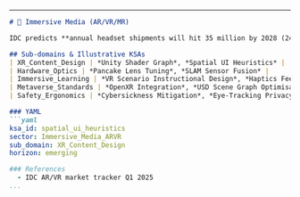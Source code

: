 
---

```markdown
# 🥽 Immersive Media (AR/VR/MR)

IDC predicts **annual headset shipments will hit 35 million by 2028 (24 % CAGR)** , while enterprise AR use cases eclipse consumer gaming.

## Sub‑domains & Illustrative KSAs
| XR_Content_Design | *Unity Shader Graph*, *Spatial UI Heuristics* |
| Hardware_Optics | *Pancake Lens Tuning*, *SLAM Sensor Fusion* |
| Immersive_Learning | *VR Scenario Instructional Design*, *Haptics Feedback Taxonomy* |
| Metaverse_Standards | *OpenXR Integration*, *USD Scene Graph Optimisation* |
| Safety_Ergonomics | *Cybersickness Mitigation*, *Eye‑Tracking Privacy* |

### YAML
```yaml
ksa_id: spatial_ui_heuristics
sector: Immersive_Media_ARVR
sub_domain: XR_Content_Design
horizon: emerging

### References
  - IDC AR/VR market tracker Q1 2025 
...
